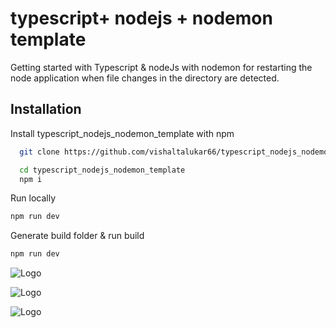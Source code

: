 
# typescript+ nodejs + nodemon template

Getting started with Typescript &amp; nodeJs with nodemon for restarting the node application when file changes in the directory are detected.







## Installation

Install typescript_nodejs_nodemon_template with npm

```bash
  git clone https://github.com/vishaltalukar66/typescript_nodejs_nodemon_template

  cd typescript_nodejs_nodemon_template
  npm i
```
Run locally
```bash
npm run dev 
```
Generate build folder & run build
```bash
npm run dev 
```
    
![Logo](https://cdn.iconscout.com/icon/free/png-512/free-typescript-1174965.png?f=webp&w=150)

![Logo](https://cdn.iconscout.com/icon/free/png-512/free-nodejs-2-226035.png?f=webp&w=150)

![Logo](https://cdn.iconscout.com/icon/free/png-512/free-nodemon-226039.png?f=webp&w=150)
